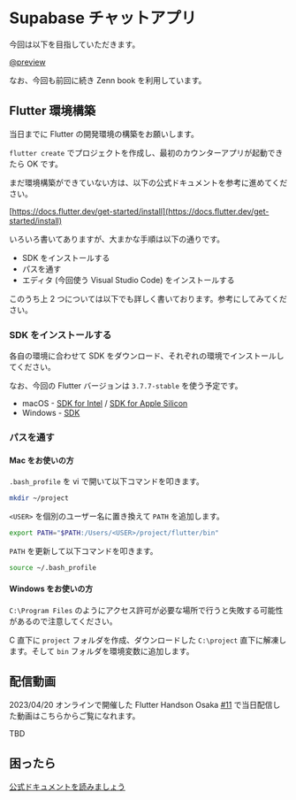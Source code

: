 # Supabase チャットアプリ

<HistoryTags :tags="['Flutter', 'Supabase']" />

今回は以下を目指していただきます。

[@preview](https://zenn.dev/dshukertjr/books/flutter-supabase-chat)

なお、今回も前回に続き Zenn book を利用しています。

## Flutter 環境構築

当日までに Flutter の開発環境の構築をお願いします。

`flutter create` でプロジェクトを作成し、最初のカウンターアプリが起動できたら OK です。

まだ環境構築ができていない方は、以下の公式ドキュメントを参考に進めてください。

[https://docs.flutter.dev/get-started/install](https://docs.flutter.dev/get-started/install)

いろいろ書いてありますが、大まかな手順は以下の通りです。

- SDK をインストールする
- パスを通す
- エディタ (今回使う Visual Studio Code) をインストールする

このうち上 2 つについては以下でも詳しく書いております。参考にしてみてください。

### SDK をインストールする

各自の環境に合わせて SDK をダウンロード、それぞれの環境でインストールしてください。

なお、今回の Flutter バージョンは `3.7.7-stable` を使う予定です。

* macOS - [SDK for Intel](https://storage.googleapis.com/flutter_infra_release/releases/stable/macos/flutter_macos_3.7.7-stable.zip) / [SDK for Apple Silicon](https://storage.googleapis.com/flutter_infra_release/releases/stable/macos/flutter_macos_arm64_3.7.7-stable.zip)
* Windows - [SDK](https://storage.googleapis.com/flutter_infra_release/releases/stable/windows/flutter_windows_3.7.7-stable.zip)

### パスを通す

#### Mac をお使いの方

`.bash_profile` を vi で開いて以下コマンドを叩きます。

```bash
mkdir ~/project
```

`<USER>` を個別のユーザー名に置き換えて `PATH` を追加します。

```bash
export PATH="$PATH:/Users/<USER>/project/flutter/bin"
```

`PATH` を更新して以下コマンドを叩きます。

```bash
source ~/.bash_profile
```

#### Windows をお使いの方

`C:\Program Files` のようにアクセス許可が必要な場所で行うと失敗する可能性があるので注意してください。

C 直下に `project` フォルダを作成、ダウンロードした `C:\project` 直下に解凍します。そして `bin` フォルダを環境変数に追加します。

## 配信動画

2023/04/20 オンラインで開催した Flutter Handson Osaka [#11](https://flutter-jp.connpass.com/event/276470/) で当日配信した動画はこちらからご覧になれます。

TBD

## 困ったら

[公式ドキュメントを読みましょう](http://flutter.io/)
